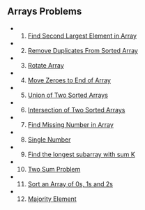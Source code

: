 ## Arrays Problems

- 1. [Find Second Largest Element in Array](https://www.geeksforgeeks.org/problems/second-largest3735/1?itm_source=geeksforgeeks&itm_medium=article&itm_campaign=practice_card)
- 2. [Remove Duplicates From Sorted Array](https://leetcode.com/problems/remove-duplicates-from-sorted-array/description/)
- 3. [Rotate Array](https://leetcode.com/problems/rotate-array/description/)
- 4. [Move Zeroes to End of Array](https://leetcode.com/problems/move-zeroes/description/)
- 5. [Union of Two Sorted Arrays](https://www.naukri.com/code360/problems/sorted-array_6613259?leftPanelTabValue=SUBMISSION)
- 6. [Intersection of Two Sorted Arrays](https://leetcode.com/problems/intersection-of-two-arrays/description/)
- 7. [Find Missing Number in Array](https://leetcode.com/problems/missing-number/description/)
- 8. [Single Number](https://leetcode.com/problems/single-number/description/)
- 9. [Find the longest subarray with sum K](https://www.naukri.com/code360/problems/longest-subarray-with-sum-k_6682399?leftPanelTabValue=PROBLEM)
- 10. [Two Sum Problem](https://leetcode.com/problems/two-sum/description/)
- 11. [Sort an Array of 0s, 1s and 2s](https://leetcode.com/problems/sort-colors/description/)
- 12. [Majority Element](https://leetcode.com/problems/majority-element/description/)
